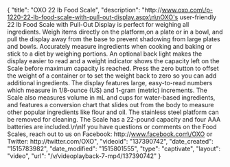 {
    "title": "OXO 22 lb Food Scale",
    "description": "http:\/\/www.oxo.com\/p-1220-22-lb-food-scale-with-pull-out-display.aspx\n\nOXO's user-friendly 22 lb Food Scale with Pull-Out Display is perfect for weighing all ingredients. Weigh items directly on the platform,on a plate or in a bowl, and pull the display away from the base to prevent shadowing from large plates and bowls. Accurately measure ingredients when cooking and baking or stick to a diet by weighing portions. An optional back light makes the display easier to read and a weight indicator shows the capacity left on the Scale before maximum capacity is reached. Press the zero button to offset the weight of a container or to set the weight back to zero so you can add additional ingredients. The display features large, easy-to-read numbers which measure in 1\/8-ounce (US) and 1-gram (metric) increments. The Scale also measures volume in mL and cups for water-based ingredients, and features a conversion chart that slides out from the body to measure other popular ingredients like flour and oil. The stainless steel platform can be removed for cleaning. The Scale has a 22-pound capacity and four AAA batteries are included.\n\nIf you have questions or comments on the Food Scales, reach out to us on Facebook: http:\/\/www.facebook.com\/OXO or Twitter: http:\/\/twitter.com\/OXO",
    "videoid": "137390742",
    "date_created": "1515783982",
    "date_modified": "1515801555",
    "type": "captivate",
    "layout": "video",
    "url": "\/v\/videoplayback-7-mp4\/137390742"
}